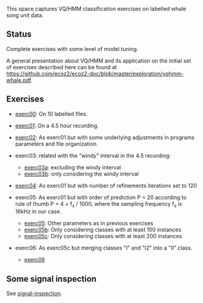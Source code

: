 This space captures VQ/HMM classification exercises
on labelled whale song unit data.

## Status

Complete exercises with some level of model tuning.

A general presentation about VQ/HMM and its application on the
initial set of exercises described here can be found at
https://github.com/ecoz2/ecoz2-doc/blob/master/exploration/vqhmm-whale.pdf.

## Exercises

- [exerc00](exerc00): On 10 labelled files.

- [exerc01](exerc01): On a 4.5 hour recording.

- [exerc02](exerc02): As exerc01 but with some underlying adjustments in
  programs parameters and file organization.

- exerc03: related with the "windy" interval in the 4.5 recording:

  - [exerc03a](exerc03a): excluding the windy interval
  - [exerc03b](exerc03b): only considering the windy interval

- [exerc04](exerc04): As exerc01 but with number of refinements iterations
  set to 120

- exerc05: As exerc01 but with order of prediction P = 20
  according to rule of thumb P = 4 + f<sub>s</sub> / 1000,
  where the sampling frequency f<sub>s</sub> is 16kHz in our case.

  - [exerc05](exerc05a): Other parameters as in previous exercises
  - [exerc05b](exerc05b): Only considering classes with at least 100 instances
  - [exerc05c](exerc05c): Only considering classes with at least 200 instances

- exerc06: As exerc05c but merging classes "I" and "I2" into a "II" class.
  - [exerc06](exerc06)

## Some signal inspection

See [signal-inspection](signal-inspection).

